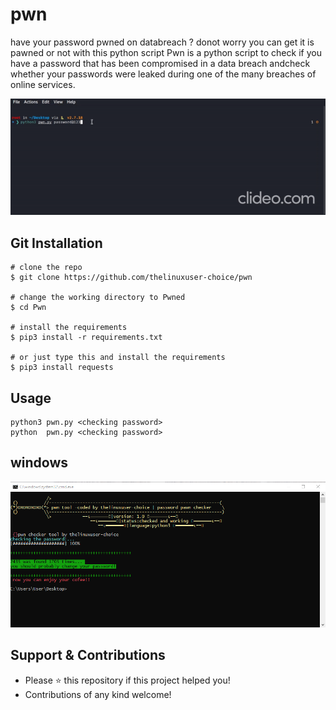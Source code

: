 # pwn
have your password pwned on databreach ? donot worry you can get it is pawned or not with this python script
Pwn is a python script to check if you have a password that has been compromised in a data breach andcheck whether your passwords were leaked during one of the many breaches of online services.

![trial](assets/pwn.gif)


## Git Installation
```
# clone the repo
$ git clone https://github.com/thelinuxuser-choice/pwn

# change the working directory to Pwned
$ cd Pwn

# install the requirements 
$ pip3 install -r requirements.txt

# or just type this and install the requirements 
$ pip3 install requests
```

## Usage

```
python3 pwn.py <checking password>
python  pwn.py <checking password>

```
## windows
<p align="center">
  <img src="/assets/windows.png">
</p>

## Support & Contributions
- Please ⭐️ this repository if this project helped you!
- Contributions of any kind welcome!



